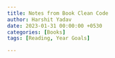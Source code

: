 ```yaml
---
title: Notes from Book Clean Code
author: Harshit Yadav
date: 2023-01-31 00:00:00 +0530
categories: [Books]
tags: [Reading, Year Goals]

---
```

